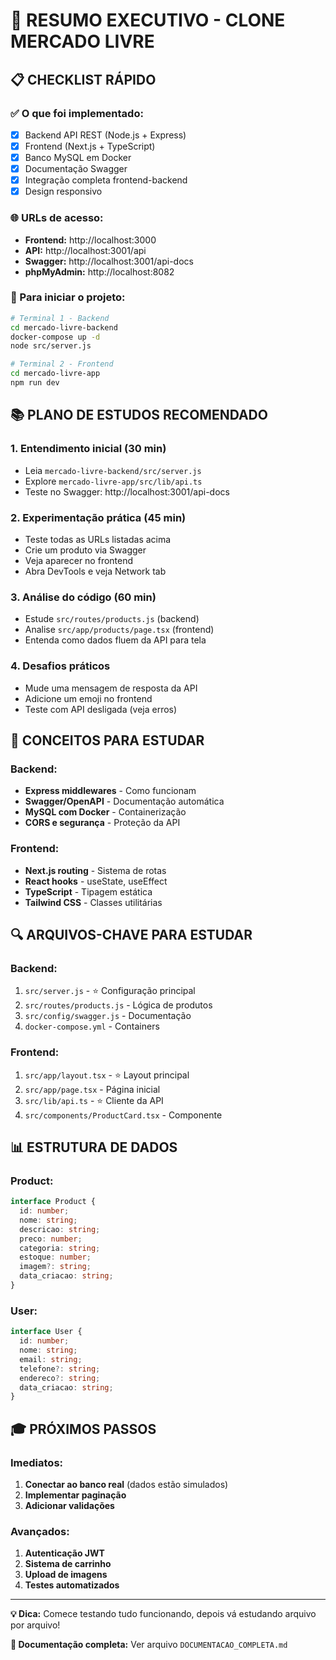 # 🚀 RESUMO EXECUTIVO - CLONE MERCADO LIVRE

## 📋 CHECKLIST RÁPIDO

### ✅ O que foi implementado:
- [x] Backend API REST (Node.js + Express)
- [x] Frontend (Next.js + TypeScript)
- [x] Banco MySQL em Docker
- [x] Documentação Swagger
- [x] Integração completa frontend-backend
- [x] Design responsivo

### 🌐 URLs de acesso:
- **Frontend:** http://localhost:3000
- **API:** http://localhost:3001/api
- **Swagger:** http://localhost:3001/api-docs
- **phpMyAdmin:** http://localhost:8082

### 🔧 Para iniciar o projeto:
```bash
# Terminal 1 - Backend
cd mercado-livre-backend
docker-compose up -d
node src/server.js

# Terminal 2 - Frontend
cd mercado-livre-app
npm run dev
```

## 📚 PLANO DE ESTUDOS RECOMENDADO

### 1. **Entendimento inicial (30 min)**
- Leia `mercado-livre-backend/src/server.js`
- Explore `mercado-livre-app/src/lib/api.ts`
- Teste no Swagger: http://localhost:3001/api-docs

### 2. **Experimentação prática (45 min)**
- Teste todas as URLs listadas acima
- Crie um produto via Swagger
- Veja aparecer no frontend
- Abra DevTools e veja Network tab

### 3. **Análise do código (60 min)**
- Estude `src/routes/products.js` (backend)
- Analise `src/app/products/page.tsx` (frontend)
- Entenda como dados fluem da API para tela

### 4. **Desafios práticos**
- Mude uma mensagem de resposta da API
- Adicione um emoji no frontend
- Teste com API desligada (veja erros)

## 🎯 CONCEITOS PARA ESTUDAR

### Backend:
- **Express middlewares** - Como funcionam
- **Swagger/OpenAPI** - Documentação automática
- **MySQL com Docker** - Containerização
- **CORS e segurança** - Proteção da API

### Frontend:
- **Next.js routing** - Sistema de rotas
- **React hooks** - useState, useEffect
- **TypeScript** - Tipagem estática
- **Tailwind CSS** - Classes utilitárias

## 🔍 ARQUIVOS-CHAVE PARA ESTUDAR

### Backend:
1. `src/server.js` - ⭐ Configuração principal
2. `src/routes/products.js` - Lógica de produtos
3. `src/config/swagger.js` - Documentação
4. `docker-compose.yml` - Containers

### Frontend:
1. `src/app/layout.tsx` - ⭐ Layout principal
2. `src/app/page.tsx` - Página inicial
3. `src/lib/api.ts` - ⭐ Cliente da API
4. `src/components/ProductCard.tsx` - Componente

## 📊 ESTRUTURA DE DADOS

### Product:
```typescript
interface Product {
  id: number;
  nome: string;
  descricao: string;
  preco: number;
  categoria: string;
  estoque: number;
  imagem?: string;
  data_criacao: string;
}
```

### User:
```typescript
interface User {
  id: number;
  nome: string;
  email: string;
  telefone?: string;
  endereco?: string;
  data_criacao: string;
}
```

## 🎓 PRÓXIMOS PASSOS

### Imediatos:
1. **Conectar ao banco real** (dados estão simulados)
2. **Implementar paginação** 
3. **Adicionar validações**

### Avançados:
1. **Autenticação JWT**
2. **Sistema de carrinho**
3. **Upload de imagens**
4. **Testes automatizados**

---

**💡 Dica:** Comece testando tudo funcionando, depois vá estudando arquivo por arquivo!

**📖 Documentação completa:** Ver arquivo `DOCUMENTACAO_COMPLETA.md`

